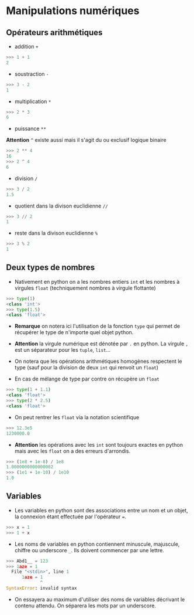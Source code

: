 # Manipulations numériques #

## Opérateurs arithmétiques ##

- addition `+`
```python
>>> 1 + 1
2
```
- soustraction `-`
```python
>>> 3 - 2
1
```
- multiplication `*`
```python
>>> 2 * 3
6
```
- puissance `**`

**Attention** `^` existe aussi mais il s'agit du ou exclusif logique binaire
```python
>>> 2 ** 4
16
>>> 2 ^ 4
6
```
- division `/`
```python
>>> 3 / 2
1.5
```
- quotient dans la divison euclidienne `//`
```python
>>> 3 // 2
1
```
- reste dans la divison euclidienne `%`
```python
>>> 3 % 2
1
```

## Deux types de nombres ##

- Nativement en python on a les nombres entiers `int` et les nombres à virgules `float` (techniquement nombres à virgule flottante)

```python
>>> type(1)
<class 'int'>
>>> type(1.5)
<class 'float'>
```

- **Remarque** on notera ici l'utilisation de la fonction `type` qui permet de récupérer le type de n'importe quel objet python.

- **Attention** la virgule numérique est dénotée par `.` en python. La virgule `,` est un séparateur pour les `tuple`, `list`...

- On notera que les opérations arithmétiques homogènes respectent le type (sauf pour la division de deux `int` qui renvoit un `float`)

- En cas de mélange de type par contre on récupère un `float`
```python
>>> type(1 + 1.1)
<class 'float'>
>>> type(2 * 2.5)
<class 'float'>
```

- On peut rentrer les `float` via la notation scientifique
```python
>>> 12.3e5
1230000.0
```
- **Attention** les opérations avec les `int` sont toujours exactes en python mais avec les `float` on a des erreurs d'arrondis.
```python
>>> (1e8 + 1e-8) / 1e8
1.0000000000000002
>>> (1e1 + 1e-10) / 1e10
1.0
```

## Variables

- Les variables en python sont des associations entre un nom et un objet, la connexion étant effectuée par l'opérateur `=`.
```python
>>> x = 1
>>> 1 + x
```
- Les noms de variables en python contiennent minuscule, majuscule, chiffre ou underscore `_`. Ils doivent commencer par une lettre.
```python
>>> Abd1__ = 123
>>> 1aze = 1
  File "<stdin>", line 1
      1aze = 1
             ^
SyntaxError: invalid syntax
```
- On essayera au maximum d'utiliser des noms de variables décrivant le contenu attendu. On séparera les mots par un underscore.

